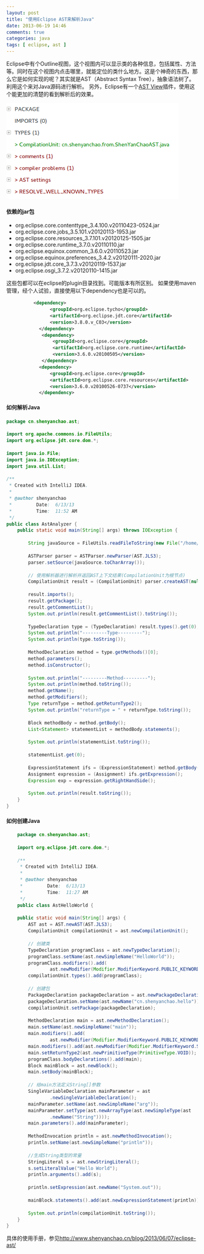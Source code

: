 ```yaml
---
layout: post
title: "使用Eclipse AST来解析Java"
date: 2013-06-19 14:46
comments: true
categories: java
tags: [ eclipse, ast ]
---
```

Eclipse中有个Outline视图，这个视图内可以显示类的各种信息，包括属性、方法等。同时在这个视图内点击哪里，就能定位的类什么地方。这是个神奇的东西，那么它是如何实现的呢？其实就是AST（Abstract Syntax Tree），抽象语法树了。利用这个来对Java源码进行解析。
另外，Eclipse有一个[AST View](http://www.eclipse.org/jdt/ui/astview/)插件，使用这个能更加的清楚的看到解析后的效果。

![Eclipse AST View](/images/blog/eclipse-ast-view.png)

<!--more-->
#### 依赖的jar包

- org.eclipse.core.contenttype_3.4.100.v20110423-0524.jar
- org.eclipse.core.jobs_3.5.101.v20120113-1953.jar
- org.eclipse.core.resources_3.7.101.v20120125-1505.jar
- org.eclipse.core.runtime_3.7.0.v20110110.jar
- org.eclipse.equinox.common_3.6.0.v20110523.jar
- org.eclipse.equinox.preferences_3.4.2.v20120111-2020.jar
- org.eclipse.jdt.core_3.7.3.v20120119-1537.jar
- org.eclipse.osgi_3.7.2.v20120110-1415.jar

这些包都可以在eclipse的plugin目录找到。可能版本有所区别。
如果使用maven管理，经个人试验，直接使用以下dependency也是可以的。

```xml
          <dependency>
                <groupId>org.eclipse.tycho</groupId>
                <artifactId>org.eclipse.jdt.core</artifactId>
                <version>3.8.0.v_C03</version>
            </dependency>
             <dependency>
                 <groupId>org.eclipse.core</groupId>
                 <artifactId>org.eclipse.core.runtime</artifactId>
                 <version>3.6.0.v20100505</version>
             </dependency>
            <dependency>
                <groupId>org.eclipse.core</groupId>
                <artifactId>org.eclipse.core.resources</artifactId>
                <version>3.6.0.v20100526-0737</version>
            </dependency>
```

#### 如何解析Java

```java
package cn.shenyanchao.ast;

import org.apache.commons.io.FileUtils;
import org.eclipse.jdt.core.dom.*;

import java.io.File;
import java.io.IOException;
import java.util.List;

/**
 * Created with IntelliJ IDEA.
 *
 * @author shenyanchao
 *         Date:  6/13/13
 *         Time:  11:52 AM
 */
public class AstAnalyzer {
    public static void main(String[] args) throws IOException {

        String javaSource = FileUtils.readFileToString(new File("/home/shenyanchao/IdeaProjects/ast/src/main/java/cn/shenyanchao/from/ShenYanChaoAST.java"));

        ASTParser parser = ASTParser.newParser(AST.JLS3);
        parser.setSource(javaSource.toCharArray());

        // 使用解析器进行解析并返回AST上下文结果(CompilationUnit为根节点)
        CompilationUnit result = (CompilationUnit) parser.createAST(null);

        result.imports();
        result.getPackage();
        result.getCommentList();
        System.out.println(result.getCommentList().toString());

        TypeDeclaration type = (TypeDeclaration) result.types().get(0);
        System.out.println("---------Type---------");
        System.out.println(type.toString());

        MethodDeclaration method = type.getMethods()[0];
        method.parameters();
        method.isConstructor();

        System.out.println("---------Method---------");
        System.out.println(method.toString());
        method.getName();
        method.getModifiers();
        Type returnType = method.getReturnType2();
        System.out.println("returnType = " + returnType.toString());

        Block methodBody = method.getBody();
        List<Statement> statementList = methodBody.statements();

        System.out.println(statementList.toString());

        statementList.get(0);

        ExpressionStatement ifs = (ExpressionStatement) method.getBody().statements().get(1);
        Assignment expression = (Assignment) ifs.getExpression();
        Expression exp = expression.getRightHandSide();

        System.out.println(result.toString());
    }
}
```

#### 如何创建Java



```java
    package cn.shenyanchao.ast;
    
    import org.eclipse.jdt.core.dom.*;
    
    /**
     * Created with IntelliJ IDEA.
     *
     * @author shenyanchao
     *         Date:  6/13/13
     *         Time:  11:27 AM
     */
    public class AstHelloWorld {

    public static void main(String[] args) {
        AST ast = AST.newAST(AST.JLS3);
        CompilationUnit compilationUnit = ast.newCompilationUnit();

        // 创建类
        TypeDeclaration programClass = ast.newTypeDeclaration();
        programClass.setName(ast.newSimpleName("HelloWorld"));
        programClass.modifiers().add(
                ast.newModifier(Modifier.ModifierKeyword.PUBLIC_KEYWORD));
        compilationUnit.types().add(programClass);

        // 创建包
        PackageDeclaration packageDeclaration = ast.newPackageDeclaration();
        packageDeclaration.setName(ast.newName("cn.shenyanchao.hello"));
        compilationUnit.setPackage(packageDeclaration);

        MethodDeclaration main = ast.newMethodDeclaration();
        main.setName(ast.newSimpleName("main"));
        main.modifiers().add(
                ast.newModifier(Modifier.ModifierKeyword.PUBLIC_KEYWORD));
        main.modifiers().add(ast.newModifier(Modifier.ModifierKeyword.STATIC_KEYWORD));
        main.setReturnType2(ast.newPrimitiveType(PrimitiveType.VOID));
        programClass.bodyDeclarations().add(main);
        Block mainBlock = ast.newBlock();
        main.setBody(mainBlock);

        // 给main方法定义String[]参数
        SingleVariableDeclaration mainParameter = ast
                .newSingleVariableDeclaration();
        mainParameter.setName(ast.newSimpleName("arg"));
        mainParameter.setType(ast.newArrayType(ast.newSimpleType(ast
                .newName("String"))));
        main.parameters().add(mainParameter);

        MethodInvocation println = ast.newMethodInvocation();
        println.setName(ast.newSimpleName("println"));

        //生成String类型的常量
        StringLiteral s = ast.newStringLiteral();
        s.setLiteralValue("Hello World");
        println.arguments().add(s);

        println.setExpression(ast.newName("System.out"));

        mainBlock.statements().add(ast.newExpressionStatement(println));

        System.out.println(compilationUnit.toString());
    }
}
```

具体的使用手册，参见<http://www.shenyanchao.cn/blog/2013/06/07/eclipse-ast/>

